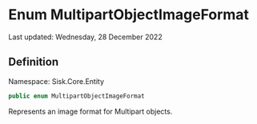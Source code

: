 # Enum MultipartObjectImageFormat
Last updated: Wednesday, 28 December 2022

## Definition
Namespace: Sisk.Core.Entity

```csharp
public enum MultipartObjectImageFormat
```

Represents an image format for Multipart objects.

